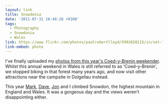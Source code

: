 ```yaml
---
layout: link
title: Snowdonia
date: '2011-07-31 18:48:28 +0100'
tags:
  - Photography
  - Snowdonia
  - Wales
link: https://www.flickr.com/photos/paulrobertlloyd/5992028115/in/set-72157627194510143
link-embed: photo
---
```

I've finally uploaded my [photos from this year's Coed-y-Brenin weekender][1]. Whilst this annual weekend in Wales is still referred to as 'Coed-y-Brenin', we stopped biking in that forest many years ago, and now visit other attractions near the campsite in Dolgellau instead.

This year [Mark][2], [Dave][3], [Jon][4] and I climbed Snowdon, the highest mountain in England and Wales. It was a gorgeous day and the views weren't disappointing either.

[1]: https://www.flickr.com/photos/paulrobertlloyd/sets/72157627194510143/
[2]: http://gravo.co.uk/
[3]: https://www.flickr.com/photos/derv1980/
[4]: http://roobottom.com/
